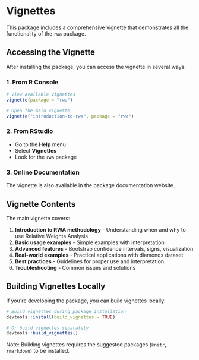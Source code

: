 # Vignettes

This package includes a comprehensive vignette that demonstrates all the functionality of the `rwa` package.

## Accessing the Vignette

After installing the package, you can access the vignette in several ways:

### 1. From R Console
```r
# View available vignettes
vignette(package = "rwa")

# Open the main vignette
vignette("introduction-to-rwa", package = "rwa")
```

### 2. From RStudio
- Go to the **Help** menu
- Select **Vignettes**
- Look for the `rwa` package

### 3. Online Documentation
The vignette is also available in the package documentation website.

## Vignette Contents

The main vignette covers:

1. **Introduction to RWA methodology** - Understanding when and why to use Relative Weights Analysis
2. **Basic usage examples** - Simple examples with interpretation
3. **Advanced features** - Bootstrap confidence intervals, signs, visualization
4. **Real-world examples** - Practical applications with diamonds dataset
5. **Best practices** - Guidelines for proper use and interpretation
6. **Troubleshooting** - Common issues and solutions

## Building Vignettes Locally

If you're developing the package, you can build vignettes locally:

```r
# Build vignettes during package installation
devtools::install(build_vignettes = TRUE)

# Or build vignettes separately
devtools::build_vignettes()
```

Note: Building vignettes requires the suggested packages (`knitr`, `rmarkdown`) to be installed.
